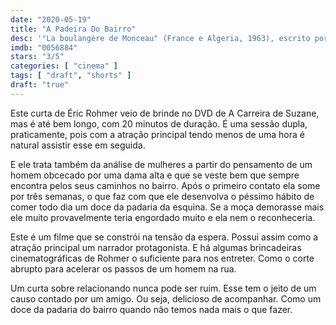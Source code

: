 ```yaml
---
date: "2020-05-19"
title: "A Padeira Do Bairro"
desc: '"La boulangère de Monceau" (France e Algeria, 1963), escrito por Éric Rohmer, dirigido por Éric Rohmer, com Barbet Schroeder, Claudine Soubrier e Michèle Girardon.'
imdb: "0056884"
stars: "3/5"
categories: [ "cinema" ]
tags: [ "draft", "shorts" ]
draft: "true"
---
```

Este curta de Éric Rohmer veio de brinde no DVD de A Carreira de Suzane, mas é até bem longo, com 20 minutos de duração. É uma sessão dupla, praticamente, pois com a atração principal tendo menos de uma hora é natural assistir esse em seguida.

E ele trata também da análise de mulheres a partir do pensamento de um homem obcecado por uma dama alta e que se veste bem que sempre encontra pelos seus caminhos no bairro. Após o primeiro contato ela some por três semanas, o que faz com que ele desenvolva o péssimo hábito de comer todo dia um doce da padaria da esquina. Se a moça demorasse mais ele muito provavelmente teria engordado muito e ela nem o reconheceria.

Este é um filme que se constrói na tensão da espera. Possui assim como a atração principal um narrador protagonista. E há algumas brincadeiras cinematográficas de Rohmer o suficiente para nos entreter. Como o corte abrupto para acelerar os passos de um homem na rua.

Um curta sobre relacionando nunca pode ser ruim. Esse tem o jeito de um causo contado por um amigo. Ou seja, delicioso de acompanhar. Como um doce da padaria do bairro quando não temos nada mais o que fazer.
